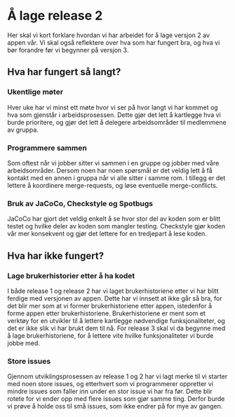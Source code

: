 # Å lage release 2

Her skal vi kort forklare hvordan vi har arbeidet for å lage versjon 2 av appen vår. Vi skal også reflektere over hva som har fungert bra, og hva vi bør forandre før vi begynner på versjon 3.

## Hva har fungert så langt?

### Ukentlige møter
Hver uke har vi minst ett møte hvor vi ser på hvor langt vi har kommet og hva som gjenstår i arbeidsprosessen. Dette gjør det lett å kartlegge hva vi burde prioritere, og gjør det lett å delegere arbeidsområder til medlemmene av gruppa.

### Programmere sammen
Som oftest når vi jobber sitter vi sammen i en gruppe og jobber med våre arbeidsområder. Dersom noen har noen spørsmål er det veldig lett å få kontakt med en annen i gruppa når vi alle sitter i samme rom. I tillegg er det lettere å koordinere merge-requests, og løse eventuelle merge-conflicts.

### Bruk av JaCoCo, Checkstyle og Spotbugs
JaCoCo har gjort det veldig enkelt å se hvor stor del av koden som er blitt testet og hvilke deler av koden som mangler testing. Checkstyle gjør koden vår mer konsekvent og gjør det lettere for en tredjepart å lese koden.


## Hva har ikke fungert?

### Lage brukerhistorier etter å ha kodet
I både release 1 og release 2 har vi laget brukerhistoriene etter vi har blitt ferdige med versjonen av appen. Dette har vi innsett at ikke går så bra, for det blir mer som at vi former brukerhistoriene etter appen, istedenfor å forme appen etter brukerhistoriene. Brukerhistoriene er ment som et verktøy for en utvikler til å lettere kartlegge nødvendige funksjonaliteter, og det er ikke slik vi har brukt dem til nå. For release 3 skal vi da begynne med å lage brukerhistoriene, for å lettere vite hvilke funksjonaliteter vi burde jobbe med.

### Store issues
Gjennom utviklingsprosessen av release 1 og 2 har vi lagt merke til vi starter med noen store issues, og etterhvert som vi programmerer oppretter vi mindre issues som faller inn under en stor issue vi har fra før. Dette blir rotete for vi ender opp med flere issues som gjør samme ting. Derfor burde vi prøve å holde oss til små issues, som ikke endrer på for mye av gangen.



